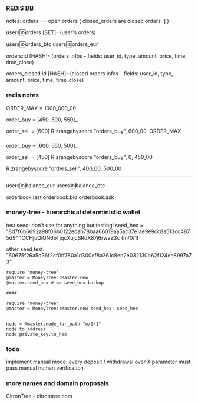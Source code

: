 ### REDIS DB

notes: orders == open orders ( closed_orders are closed orders :] )


users:id:orders  [SET]- (user's orders) 

users:id:orders_btc
users:id:orders_eur

orders:id [HASH]- (orders infos - fields: user_id, type, amount, price, time, time_close)

orders_closed:id [HASH]- (closed orders infos - fields: user_id, type, amount, price, time, time_close)


### redis notes

ORDER_MAX = 1000_000_00

order_buy = [450, 500, 550]_

order_sell = [600]
R.zrangebyscore "orders_buy",  600_00, ORDER_MAX

###

order_buy = [600, 550, 500]_

order_sell = [450]
R.zrangebyscore "orders_buy",  0, 450_00




R.zrangebyscore "orders_sell", 400_00, 500_00

---

users:id:balance_eur 
users:id:balance_btc

orderbook:last
orderbook:bid
orderbook:ask


### money-tree - hierarchical deterministic wallet

test seed: don't use for anything but testing!
seed_hex = "8d7f6b6692a98f06b0122edab78baa66019aa5ac37e1ae9e9cc8a513cc4875d9"
1CCHjuQiQN6bTjqcXujqSRdX87j6rwaZ3c (m/0/1)

other seed test:
"60675f26a5d36f2cf0ff780a1d300ef8a361c8ed2e032130b62f124ee8997a73" 


    require 'money-tree'
    @master = MoneyTree::Master.new
    @master.seed_hex # => seed_hex backup

    ####
    
    require 'money-tree'
    @master = MoneyTree::Master.new seed_hex: seed_hex
    

    node = @master.node_for_path "m/0/1"
    node.to_address
    node.private_key.to_hex



### todo 

implement manual mode: every deposit / withdrawal over X parameter must pass manual human verification


### more names and domain proposals

CitronTree - citrontree.com



